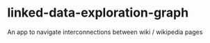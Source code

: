 linked-data-exploration-graph
=============================

An app to navigate interconnections between wiki / wikipedia pages
